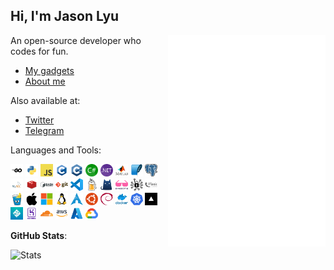 ## Hi, I'm Jason Lyu

<img align="right" src="github-metrics.svg" alt="Metrics" width="50%">

An open-source developer who codes for fun.

- [My gadgets](https://github.com/xjasonlyu?tab=repositories)
- [About me](https://12x.me/about/)

Also available at:

- [Twitter](https://twitter.com/xjasonlyu)
- [Telegram](https://t.me/xjasonlyu)

Languages and Tools:

<code><img height="20" src="https://raw.githubusercontent.com/github/explore/main/topics/go/go.png"></code>
<code><img height="20" src="https://raw.githubusercontent.com/github/explore/main/topics/python/python.png"></code>
<code><img height="20" src="https://raw.githubusercontent.com/github/explore/main/topics/javascript/javascript.png"></code>
<code><img height="20" src="https://raw.githubusercontent.com/github/explore/main/topics/c/c.png"></code>
<code><img height="20" src="https://raw.githubusercontent.com/github/explore/main/topics/cpp/cpp.png"></code>
<code><img height="20" src="https://raw.githubusercontent.com/github/explore/main/topics/csharp/csharp.png"></code>
<code><img height="20" src="https://raw.githubusercontent.com/github/explore/main/topics/dotnet/dotnet.png"></code>
<code><img height="20" src="https://raw.githubusercontent.com/github/explore/main/topics/matlab/matlab.png"></code>
<code><img height="20" src="https://raw.githubusercontent.com/github/explore/main/topics/sqlite/sqlite.png"></code>
<code><img height="20" src="https://raw.githubusercontent.com/github/explore/main/topics/postgresql/postgresql.png"></code>
<code><img height="20" src="https://raw.githubusercontent.com/github/explore/main/topics/mysql/mysql.png"></code>
<code><img height="20" src="https://raw.githubusercontent.com/github/explore/main/topics/redis/redis.png"></code>
<code><img height="20" src="https://raw.githubusercontent.com/github/explore/main/topics/bash/bash.png"></code>
<code><img height="20" src="https://raw.githubusercontent.com/github/explore/main/topics/git/git.png"></code>
<code><img height="20" src="https://raw.githubusercontent.com/github/explore/main/topics/visual-studio-code/visual-studio-code.png"></code>
<code><img height="20" src="https://raw.githubusercontent.com/github/explore/main/topics/homebrew/homebrew.png"></code>
<code><img height="20" src="https://raw.githubusercontent.com/github/explore/main/topics/clash/clash.png"></code>
<code><img height="20" src="https://raw.githubusercontent.com/github/explore/main/topics/awesome/awesome.png"></code>
<code><img height="20" src="https://raw.githubusercontent.com/github/explore/main/topics/cryptography/cryptography.png"></code>
<code><img height="20" src="https://raw.githubusercontent.com/github/explore/main/topics/flask/flask.png"></code>
<code><img height="20" src="https://raw.githubusercontent.com/github/explore/main/topics/gin/gin.png"></code>
<code><img height="20" src="https://raw.githubusercontent.com/github/explore/main/topics/apple/apple.png"></code>
<code><img height="20" src="https://raw.githubusercontent.com/github/explore/main/topics/microsoft/microsoft.png"></code>
<code><img height="20" src="https://raw.githubusercontent.com/github/explore/main/topics/linux/linux.png"></code>
<code><img height="20" src="https://raw.githubusercontent.com/github/explore/main/topics/archlinux/archlinux.png"></code>
<code><img height="20" src="https://raw.githubusercontent.com/github/explore/main/topics/ubuntu/ubuntu.png"></code>
<code><img height="20" src="https://raw.githubusercontent.com/github/explore/main/topics/debian/debian.png"></code>
<code><img height="20" src="https://raw.githubusercontent.com/github/explore/main/topics/docker/docker.png"></code>
<code><img height="20" src="https://raw.githubusercontent.com/github/explore/main/topics/kubernetes/kubernetes.png"></code>
<code><img height="20" src="https://raw.githubusercontent.com/github/explore/main/topics/vercel/vercel.png"></code>
<code><img height="20" src="https://raw.githubusercontent.com/github/explore/main/topics/netlify/netlify.png"></code>
<code><img height="20" src="https://raw.githubusercontent.com/github/explore/main/topics/heroku/heroku.png"></code>
<code><img height="20" src="https://raw.githubusercontent.com/github/explore/main/topics/cloudflare/cloudflare.png"></code>
<code><img height="20" src="https://raw.githubusercontent.com/github/explore/main/topics/aws/aws.png"></code>
<code><img height="20" src="https://raw.githubusercontent.com/github/explore/main/topics/azure/azure.png"></code>
<code><img height="20" src="https://raw.githubusercontent.com/github/explore/main/topics/google-cloud/google-cloud.png"></code>

**GitHub Stats**:

<img align="left" src="https://github-readme-stats.vercel.app/api?username=xjasonlyu&show_icons=true&count_private=true&hide_border=true&include_all_commits=true&hide_title=true" alt="Stats" width="45%">
